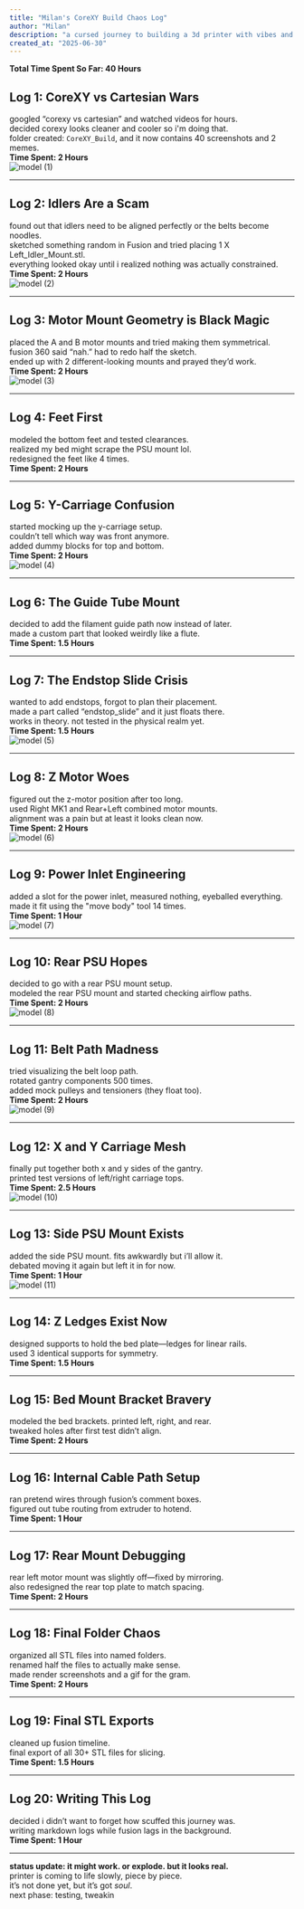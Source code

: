 ```yaml
---
title: "Milan's CoreXY Build Chaos Log"
author: "Milan"
description: "a cursed journey to building a 3d printer with vibes and sleepless CAD"
created_at: "2025-06-30"
---
```


**Total Time Spent So Far: 40 Hours**

## **Log 1: CoreXY vs Cartesian Wars**
googled “corexy vs cartesian” and watched videos for hours.  
decided corexy looks cleaner and cooler so i'm doing that.  
folder created: `CoreXY_Build`, and it now contains 40 screenshots and 2 memes.  
**Time Spent: 2 Hours**  
![model (1)](https://github.com/user-attachments/assets/73e23a4f-75a7-49e1-be8b-05aa226d2a9c)


---

## **Log 2: Idlers Are a Scam**
found out that idlers need to be aligned perfectly or the belts become noodles.  
sketched something random in Fusion and tried placing 1 X Left_Idler_Mount.stl.  
everything looked okay until i realized nothing was actually constrained.  
**Time Spent: 2 Hours**  
![model (2)](https://github.com/user-attachments/assets/44f252b3-18ac-42a3-bb7d-c2ca5932315f)


---

## **Log 3: Motor Mount Geometry is Black Magic**
placed the A and B motor mounts and tried making them symmetrical.  
fusion 360 said “nah.” had to redo half the sketch.  
ended up with 2 different-looking mounts and prayed they’d work.  
**Time Spent: 2 Hours**  
![model (3)](https://github.com/user-attachments/assets/22a757b7-dcf3-4e42-9d28-8bd60aedcac0)


---

## **Log 4: Feet First**
modeled the bottom feet and tested clearances.  
realized my bed might scrape the PSU mount lol.  
redesigned the feet like 4 times.  
**Time Spent: 2 Hours**  


---

## **Log 5: Y-Carriage Confusion**
started mocking up the y-carriage setup.  
couldn’t tell which way was front anymore.  
added dummy blocks for top and bottom.  
**Time Spent: 2 Hours**  
![model (4)](https://github.com/user-attachments/assets/39702db8-df68-468d-87aa-d0e14a8e906a)


---

## **Log 6: The Guide Tube Mount**
decided to add the filament guide path now instead of later.  
made a custom part that looked weirdly like a flute.  
**Time Spent: 1.5 Hours**  


---

## **Log 7: The Endstop Slide Crisis**
wanted to add endstops, forgot to plan their placement.  
made a part called “endstop_slide” and it just floats there.  
works in theory. not tested in the physical realm yet.  
**Time Spent: 1.5 Hours**  
![model (5)](https://github.com/user-attachments/assets/868ab17f-b00c-4399-80bb-eb491033797e)


---

## **Log 8: Z Motor Woes**
figured out the z-motor position after too long.  
used Right MK1 and Rear+Left combined motor mounts.  
alignment was a pain but at least it looks clean now.  
**Time Spent: 2 Hours**  
![model (6)](https://github.com/user-attachments/assets/76529a65-0232-49e4-859a-ea032c200588)


---

## **Log 9: Power Inlet Engineering**
added a slot for the power inlet, measured nothing, eyeballed everything.  
made it fit using the "move body" tool 14 times.  
**Time Spent: 1 Hour**  
![model (7)](https://github.com/user-attachments/assets/e1aca87c-0aed-4390-8bca-65b80cdf5c71)


---

## **Log 10: Rear PSU Hopes**
decided to go with a rear PSU mount setup.  
modeled the rear PSU mount and started checking airflow paths.  
**Time Spent: 2 Hours**  
![model (8)](https://github.com/user-attachments/assets/3a9e3beb-1237-4e97-bb5a-5f915dc1b30c)


---

## **Log 11: Belt Path Madness**
tried visualizing the belt loop path.  
rotated gantry components 500 times.  
added mock pulleys and tensioners (they float too).  
**Time Spent: 2 Hours**  
![model (9)](https://github.com/user-attachments/assets/70d2c5dd-6dc9-45e8-a3bf-68094b0e9fe6)


---

## **Log 12: X and Y Carriage Mesh**
finally put together both x and y sides of the gantry.  
printed test versions of left/right carriage tops.  
**Time Spent: 2.5 Hours**  
![model (10)](https://github.com/user-attachments/assets/955f4f6e-ddb8-4ee3-8802-be70fdef771e)


---

## **Log 13: Side PSU Mount Exists**
added the side PSU mount. fits awkwardly but i’ll allow it.  
debated moving it again but left it in for now.  
**Time Spent: 1 Hour**  
![model (11)](https://github.com/user-attachments/assets/8859920b-f578-4192-8dc5-ed922402ca79)


---

## **Log 14: Z Ledges Exist Now**
designed supports to hold the bed plate—ledges for linear rails.  
used 3 identical supports for symmetry.  
**Time Spent: 1.5 Hours**  


---

## **Log 15: Bed Mount Bracket Bravery**
modeled the bed brackets. printed left, right, and rear.  
tweaked holes after first test didn’t align.  
**Time Spent: 2 Hours**  

---

## **Log 16: Internal Cable Path Setup**
ran pretend wires through fusion’s comment boxes.  
figured out tube routing from extruder to hotend.  
**Time Spent: 1 Hour**  


---

## **Log 17: Rear Mount Debugging**
rear left motor mount was slightly off—fixed by mirroring.  
also redesigned the rear top plate to match spacing.  
**Time Spent: 2 Hours**  


---

## **Log 18: Final Folder Chaos**
organized all STL files into named folders.  
renamed half the files to actually make sense.  
made render screenshots and a gif for the gram.  
**Time Spent: 2 Hours**  


---

## **Log 19: Final STL Exports**
cleaned up fusion timeline.  
final export of all 30+ STL files for slicing.  
**Time Spent: 1.5 Hours**  


---

## **Log 20: Writing This Log**
decided i didn’t want to forget how scuffed this journey was.  
writing markdown logs while fusion lags in the background.  
**Time Spent: 1 Hour**

---

**status update: it might work. or explode. but it looks real.**  
printer is coming to life slowly, piece by piece.  
it’s not done yet, but it’s got *soul*.  
next phase: testing, tweakin
